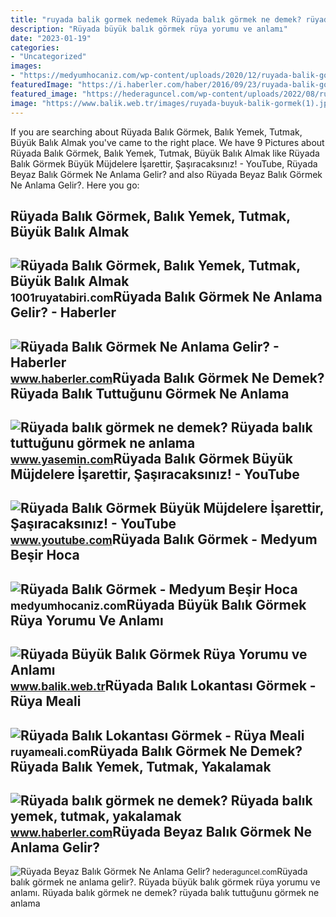 ```yaml
---
title: "ruyada balik gormek nedemek Rüyada balık görmek ne demek? rüyada balık yemek, tutmak, yakalamak"
description: "Rüyada büyük balık görmek rüya yorumu ve anlamı"
date: "2023-01-19"
categories:
- "Uncategorized"
images:
- "https://medyumhocaniz.com/wp-content/uploads/2020/12/ruyada-balik-gormek-768x432.jpg"
featuredImage: "https://i.haberler.com/haber/2016/09/23/ruyada-balik-gormek-ne-anlama-gelir-8798764_amp.jpg"
featured_image: "https://hederaguncel.com/wp-content/uploads/2022/08/ruyada-beyaz-balik-gormek.jpg"
image: "https://www.balik.web.tr/images/ruyada-buyuk-balik-gormek(1).jpg"
---
```


If you are searching about Rüyada Balık Görmek, Balık Yemek, Tutmak, Büyük Balık Almak you've came to the right place. We have 9 Pictures about Rüyada Balık Görmek, Balık Yemek, Tutmak, Büyük Balık Almak like Rüyada Balık Görmek Büyük Müjdelere İşarettir, Şaşıracaksınız! - YouTube, Rüyada Beyaz Balık Görmek Ne Anlama Gelir? and also Rüyada Beyaz Balık Görmek Ne Anlama Gelir?. Here you go:

Rüyada Balık Görmek, Balık Yemek, Tutmak, Büyük Balık Almak
-----------------------------------------------------------

 ![Rüyada Balık Görmek, Balık Yemek, Tutmak, Büyük Balık Almak](https://1001ruyatabiri.com/wp-content/uploads/2019/12/ruyada-balik-gormek-yemek-ruyada-balik-pisirmek-balik-tutmak-ne-demek-diyanet-1001ruyatabiri.jpg?v=1576778756) <small>1001ruyatabiri.com</small>Rüyada Balık Görmek Ne Anlama Gelir? - Haberler
-----------------------------------------------

 ![Rüyada Balık Görmek Ne Anlama Gelir? - Haberler](https://i.haberler.com/haber/2016/09/23/ruyada-balik-gormek-ne-anlama-gelir-8798764_amp.jpg) <small>www.haberler.com</small>Rüyada Balık Görmek Ne Demek? Rüyada Balık Tuttuğunu Görmek Ne Anlama
---------------------------------------------------------------------

 ![Rüyada balık görmek ne demek? Rüyada balık tuttuğunu görmek ne anlama](https://i20.haber7.net/resize/1300x731/haber/haber7/photos/2020/38/ruyada_balik_gormek_ne_demek_ruyada_balik_tuttugunu_gormek_1600347729_853.jpg) <small>www.yasemin.com</small>Rüyada Balık Görmek Büyük Müjdelere İşarettir, Şaşıracaksınız! - YouTube
------------------------------------------------------------------------

 ![Rüyada Balık Görmek Büyük Müjdelere İşarettir, Şaşıracaksınız! - YouTube](https://i.ytimg.com/vi/K3LCWn4oNe4/maxresdefault.jpg) <small>www.youtube.com</small>Rüyada Balık Görmek - Medyum Beşir Hoca
---------------------------------------

 ![Rüyada Balık Görmek - Medyum Beşir Hoca](https://medyumhocaniz.com/wp-content/uploads/2020/12/ruyada-balik-gormek-768x432.jpg) <small>medyumhocaniz.com</small>Rüyada Büyük Balık Görmek Rüya Yorumu Ve Anlamı
-----------------------------------------------

 ![Rüyada Büyük Balık Görmek Rüya Yorumu ve Anlamı](https://www.balik.web.tr/images/ruyada-buyuk-balik-gormek(1).jpg) <small>www.balik.web.tr</small>Rüyada Balık Lokantası Görmek - Rüya Meali
------------------------------------------

 ![Rüyada Balık Lokantası Görmek - Rüya Meali](http://ruyameali.com/wp-content/uploads/2500/03/ruyada-balik-lokantasi-gormek.jpg) <small>ruyameali.com</small>Rüyada Balık Görmek Ne Demek? Rüyada Balık Yemek, Tutmak, Yakalamak
-------------------------------------------------------------------

 ![Rüyada balık görmek ne demek? Rüyada balık yemek, tutmak, yakalamak](https://i.hbrcdn.com/haber/2021/09/17/ruyada-balik-gormek-ne-demek-ruyada-balik-yemek-14401304_9384_amp.jpg) <small>www.haberler.com</small>Rüyada Beyaz Balık Görmek Ne Anlama Gelir?
------------------------------------------

 ![Rüyada Beyaz Balık Görmek Ne Anlama Gelir?](https://hederaguncel.com/wp-content/uploads/2022/08/ruyada-beyaz-balik-gormek.jpg) <small>hederaguncel.com</small>Rüyada balık görmek ne anlama gelir?. Rüyada büyük balık görmek rüya yorumu ve anlamı. Rüyada balık görmek ne demek? rüyada balık tuttuğunu görmek ne anlama
